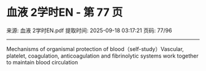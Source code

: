 # 血液 2学时EN - 第 77 页

来源: 血液 2学时EN.pdf
提取时间: 2025-09-18 03:17:21
页码: 77/96

---

Mechanisms of organismal protection of blood（self-study）Vascular, platelet, coagulation, anticoagulation and fibrinolytic systems work together to maintain blood circulation